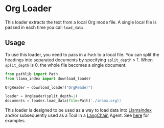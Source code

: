 # Org Loader

This loader extracts the text from a local Org mode file. A single local file is passed in each time you call `load_data`.

## Usage

To use this loader, you need to pass in a `Path` to a local file. You can split the headings into separated documents by specifying `split_depth` > 1. When `split_depth` is 0, the whole file becomes a single document.

```python
from pathlib import Path
from llama_index import download_loader

OrgReader = download_loader("OrgReader")

loader = OrgReader(split_depth=1)
documents = loader.load_data(file=Path('./inbox.org))
```

This loader is designed to be used as a way to load data into [LlamaIndex](https://github.com/run-llama/llama_index/tree/main/llama_index) and/or subsequently used as a Tool in a [LangChain](https://github.com/hwchase17/langchain) Agent. See [here](https://github.com/emptycrown/llama-hub/tree/main) for examples.

